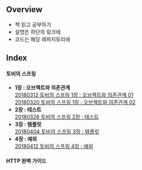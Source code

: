 ## Overview
* 책 읽고 공부하기
* 설명은 하단의 링크에
* 코드는 해당 레파지토리에

## Index 
#### 토비의 스프링
* __1장 : 오브젝트와 의존관계__  
[20180312 토비의 스프링 1장 : 오브젝트와 의존관계 01](http://pasudo123.tistory.com/91?category=743040)   
[20180320 토비의 스프링 1장 : 오브젝트와 의존관계 02](http://pasudo123.tistory.com/95?category=743040)   
* __2장 : 테스트__  
[20180328 토비의 스프링 2장 : 테스트](http://pasudo123.tistory.com/102?category=743040)   
* __3장 : 템플릿__  
[20180404 토비의 스프링 3장 : 템플릿](http://pasudo123.tistory.com/110?category=743040)
* __4장 : 예외__  
[20180412 토비의 스프링 4장 : 예외](http://pasudo123.tistory.com/123?category=743040)

#### HTTP 완벽 가이드
